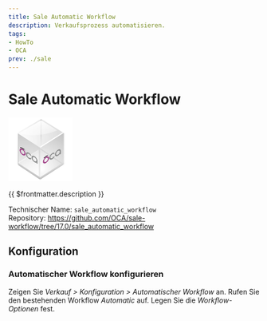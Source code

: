 ```yaml
---
title: Sale Automatic Workflow
description: Verkaufsprozess automatisieren.
tags:
- HowTo
- OCA
prev: ./sale
---
```

# Sale Automatic Workflow
![icon_oca_app](attachments/icon_oca_app.png)

{{ $frontmatter.description }}

Technischer Name: `sale_automatic_workflow`\
Repository: <https://github.com/OCA/sale-workflow/tree/17.0/sale_automatic_workflow>

## Konfiguration

### Automatischer Workflow konfigurieren

Zeigen Sie *Verkauf > Konfiguration > Automatischer Workflow* an. Rufen Sie den bestehenden Workflow *Automatic* auf. Legen Sie die *Workflow-Optionen* fest.